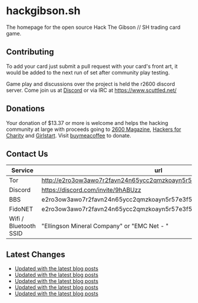 # hackgibson.sh
The homepage for the open source Hack The Gibson // SH trading card game.


## Contributing

To add your card just submit a pull request with your card's front art, it would be added to the next run of set after community play testing.

Game play and discussions over the project is held the r2600 discord server. Come join us at [Discord](https://discord.com/invite/9hABUzz) or via IRC at https://www.scuttled.net/


## Donations

Your donation of $13.37 or more is welcome and helps the hacking community at large with proceeds going to [2600 Magazine](https://2600.com/), [Hackers for Charity](https://hackersforcharity.org) and [Girlstart](https://girlstart.org).  Visit [buymeacoffee](https://www.buymeacoffee.com/hackgibson.sh) to donate.


## Contact Us

Service | url
-|-
Tor | http://e2ro3ow3awo7r2favn24n65ycc2qmzkoayn5r57e3f56nvjwdcgg32ad.onion
Discord | https://discord.com/invite/9hABUzz
BBS | e2ro3ow3awo7r2favn24n65ycc2qmzkoayn5r57e3f56nvjwdcgg32ad.onion:23
FidoNET | e2ro3ow3awo7r2favn24n65ycc2qmzkoayn5r57e3f56nvjwdcgg32ad.onion:24554
Wifi / Bluetooth SSID | "Ellingson Mineral Company" or "EMC Net - <fidonet address>"

## Latest Changes
<!-- BLOG-POST-LIST:START -->
- [Updated with the latest blog posts](https://github.com/DFW2600/hackgibson.sh/commit/2af14e89e5ef010cae8b146b17e60c51f707a4a1)
- [Updated with the latest blog posts](https://github.com/DFW2600/hackgibson.sh/commit/fd32b905c6fe9df842b50149a297b93c01cd475a)
- [Updated with the latest blog posts](https://github.com/DFW2600/hackgibson.sh/commit/8381c41775d539a933ca2670b46afd8325c97069)
- [Updated with the latest blog posts](https://github.com/DFW2600/hackgibson.sh/commit/8de64236e9620201b42bf96ffd47b74c8ecdc3df)
- [Updated with the latest blog posts](https://github.com/DFW2600/hackgibson.sh/commit/efeaa296f6abb1108c6f11033eb57c6461134e8e)
<!-- BLOG-POST-LIST:END -->
